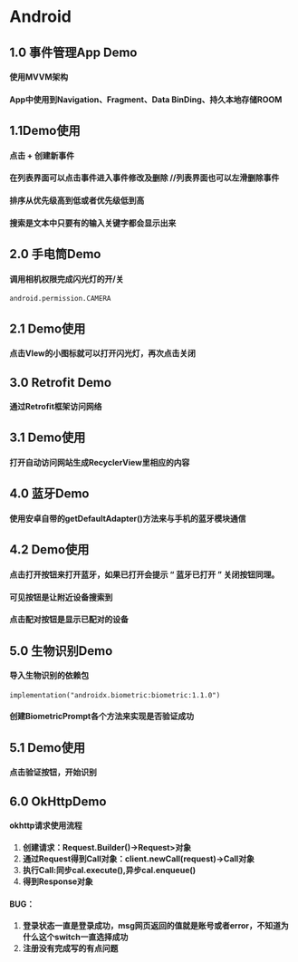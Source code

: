 # Android
## 1.0 事件管理App Demo
#### 使用MVVM架构
#### App中使用到Navigation、Fragment、Data BinDing、持久本地存储ROOM
## 1.1Demo使用
#### 点击 + 创建新事件
#### 在列表界面可以点击事件进入事件修改及删除  //列表界面也可以左滑删除事件
#### 排序从优先级高到低或者优先级低到高
#### 搜索是文本中只要有的输入关键字都会显示出来

## 2.0 手电筒Demo

#### 调用相机权限完成闪光灯的开/关

```
android.permission.CAMERA
```

## 2.1 Demo使用

#### 点击VIew的小图标就可以打开闪光灯，再次点击关闭

## 3.0 Retrofit Demo

#### 通过Retrofit框架访问网络

## 3.1 Demo使用

#### 打开自动访问网站生成RecyclerView里相应的内容

## 4.0 蓝牙Demo

#### 使用安卓自带的getDefaultAdapter()方法来与手机的蓝牙模块通信

## 4.2 Demo使用

#### 点击打开按钮来打开蓝牙，如果已打开会提示 “ 蓝牙已打开 ” 关闭按钮同理。

#### 可见按钮是让附近设备搜索到

#### 点击配对按钮是显示已配对的设备

## 5.0 生物识别Demo

#### 导入生物识别的依赖包

```
implementation("androidx.biometric:biometric:1.1.0")
```

#### 创建BiometricPrompt各个方法来实现是否验证成功

## 5.1 Demo使用

#### 点击验证按钮，开始识别

## 6.0 OkHttpDemo

#### okhttp请求使用流程

1. **创建请求：Request.Builder()->Request>对象**
2. **通过Request得到Call对象：client.newCall(request)->Call对象**
3. **执行Call:同步cal.execute(),异步cal.enqueue()**
4. **得到Response对象**

#### BUG：

1. **登录状态一直是登录成功，msg网页返回的值就是账号或者error，不知道为什么这个switch一直选择成功**
2. **注册没有完成写的有点问题**
